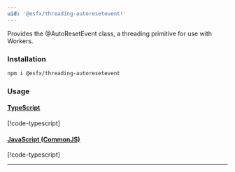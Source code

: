 ```yaml
---
uid: '@esfx/threading-autoresetevent!'
---
```


Provides the @AutoResetEvent class, a threading primitive for use with Workers.

### Installation

```sh
npm i @esfx/threading-autoresetevent
```

### Usage

#### [TypeScript](#tab/ts)
[!code-typescript[](../examples/usage.ts)]
#### [JavaScript (CommonJS)](#tab/js)
[!code-typescript[](../examples/usage.js)]
***
